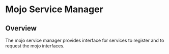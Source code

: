 # Mojo Service Manager

## Overview
The mojo service manager provides interface for services to register and to
request the mojo interfaces.
